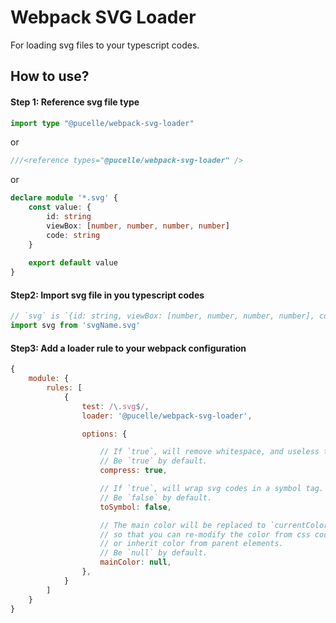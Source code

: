 # Webpack SVG Loader

For loading svg files to your typescript codes.



## How to use?



#### Step 1: Reference svg file type

```ts
import type "@pucelle/webpack-svg-loader"
```

or

```ts
///<reference types="@pucelle/webpack-svg-loader" />
```

or 

```ts
declare module '*.svg' {
    const value: {
        id: string
        viewBox: [number, number, number, number]
        code: string
    }
    
    export default value
}
```


#### Step2: Import svg file in you typescript codes

```ts
// `svg` is `{id: string, viewBox: [number, number, number, number], code: string}` format.
import svg from 'svgName.svg'
```



#### Step3: Add a loader rule to your webpack configuration

```javascript
{
	module: {
		rules: [
			{
				test: /\.svg$/,
				loader: '@pucelle/webpack-svg-loader',

				options: {

					// If `true`, will remove whitespace, and useless tags and attributes to compress.
					// Be `true` by default.
					compress: true,

					// If `true`, will wrap svg codes in a symbol tag.
					// Be `false` by default.
					toSymbol: false,

					// The main color will be replaced to `currentColor`,
					// so that you can re-modify the color from css codes,
					// or inherit color from parent elements.
					// Be `null` by default.
					mainColor: null,
				},
			}
		]
	}
}
```
